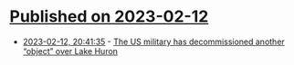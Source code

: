 # [Published on 2023-02-12](index.md)

* [2023-02-12, 20:41:35](https://news.ycombinator.com/item?id=34766703) - [The US military has decommissioned another “object” over Lake Huron](https://twitter.com/RepJackBergman/status/1624868047780515841)

